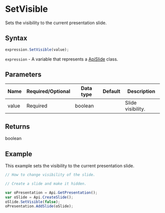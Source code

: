 # SetVisible

Sets the visibility to the current presentation slide.

## Syntax

```javascript
expression.SetVisible(value);
```

`expression` - A variable that represents a [ApiSlide](../ApiSlide.md) class.

## Parameters

| **Name** | **Required/Optional** | **Data type** | **Default** | **Description** |
| ------------- | ------------- | ------------- | ------------- | ------------- |
| value | Required | boolean |  | Slide visibility. |

## Returns

boolean

## Example

This example sets the visibility to the current presentation slide.

```javascript editor-pptx
// How to change visibility of the slide.

// Create a slide and make it hidden.

var oPresentation = Api.GetPresentation();
var oSlide = Api.CreateSlide();
oSlide.SetVisible(false);
oPresentation.AddSlide(oSlide);
```
